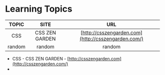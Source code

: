 # Learning Topics

TOPIC | SITE            | URL
:---: | :---:           | :---:
 CSS  | CSS ZEN GARDEN  | [http://csszengarden.com](http://csszengarden.com/)
random|random          |random
- CSS - CSS ZEN GARDEN - [http://csszengarden.com](http://csszengarden.com/)
- 